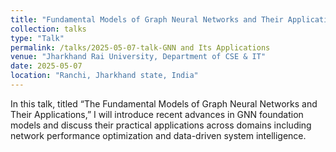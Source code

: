 ```yaml
---
title: "Fundamental Models of Graph Neural Networks and Their Applications"
collection: talks
type: "Talk"
permalink: /talks/2025-05-07-talk-GNN and Its Applications
venue: "Jharkhand Rai University, Department of CSE & IT"
date: 2025-05-07
location: "Ranchi, Jharkhand state, India"
---
```


In this talk, titled “The Fundamental Models of Graph Neural Networks and Their Applications,” I will introduce recent advances in GNN foundation models and discuss their practical applications across domains including network performance optimization and data-driven system intelligence.
